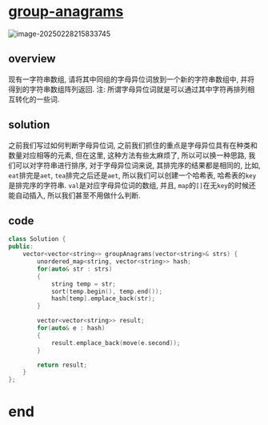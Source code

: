 # [group-anagrams](https://leetcode.cn/problems/group-anagrams)

![image-20250228215833745](https://md-wind.oss-cn-nanjing.aliyuncs.com/md/20250228215833855.png)

## overview

现有一字符串数组, 请将其中同组的字母异位词放到一个新的字符串数组中, 并将得到的字符串数组阵列返回.   注: 所谓字母异位词就是可以通过其中字符再排列相互转化的一些词.   

## solution

之前我们写过如何判断字母异位词, 之前我们抓住的重点是字母异位具有在种类和数量对应相等的元素, 但在这里, 这种方法有些太麻烦了, 所以可以换一种思路, 我们可以对字符串进行排序, 对于字母异位词来说, 其排完序的结果都是相同的, 比如, `eat`排完是`aet`, `tea`排完之后还是`aet`, 所以我们可以创建一个哈希表, 哈希表的`key`是排完序的字符串. `val`是对应字母异位词的数组, 并且, `map`的`[]`在无`key`的时候还能自动插入, 所以我们甚至不用做什么判断.

## code

```cpp
class Solution {
public:
    vector<vector<string>> groupAnagrams(vector<string>& strs) {
        unordered_map<string, vector<string>> hash;
        for(auto& str : strs)
        {
            string temp = str;
            sort(temp.begin(), temp.end());
            hash[temp].emplace_back(str);
        }

        vector<vector<string>> result;
        for(auto& e : hash)
        {
            result.emplace_back(move(e.second));
        }

        return result;
    }
};
```

# end